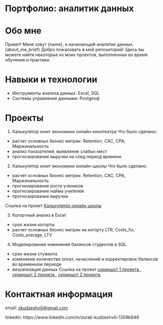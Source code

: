# Портфолио: аналитик данных
# Обо мне
Привет! Меня зовут {name}, я начинающий аналитик данных. {about_me_brief} Добро пожаловать в мой репозиторий! Здесь вы можете найти некоторые из моих проектов, выполненных во время обучения и практики. 
# Навыки и технологии
- Инструменты анализа данных: Excel, SQL
- Системы управления данными: Postgesql
# Проекты
1. Калькулятор юнит экономики онлайн-кинотеатра
Что было сделано:
- расчет основных бизнес метрик: Retention, CAC, CPA, Маржинальность
- анализ показателей, выявление слабых мест
- прогнозирование выручки на след период времени


2. Калькулятор юнит экономики онлайн-школы
Что было сделано:
- расчет основных бизнес метрик: Retention, CAC, CPA, Маржинальность
- прогнизирование роста учеников
- прогнозирование найма учителей
- прогнозирование выручки

Ссылка на проект <a href="https://github.com/Zurabkt/analitycs/blob/09f5fc2c378abddd7fdecefb023a0786e2f32099/%D0%9A%D0%B0%D0%BB%D1%8C%D0%BA%D1%83%D0%BB%D1%8F%D1%82%D0%BE%D1%80%20%D0%BE%D0%BD%D0%BB%D0%B0%D0%B9%D0%BD%20%D1%88%D0%BA%D0%BE%D0%BB%D1%8B.xlsx">Калькулятор онлайн школы</a></p>


3. Когортный анализ в Excel
- срок жизни когорты
- расчет основных бизнес метрик на когорту LTR, Costs_fix, Costs_average, LTV

4. Моделирование изменения балансов студентов в SQL
- срок жизни стужента
- изменение количества оплат, начислений и корректировок балансов во временном периоде
- визуализация данных
Ссылка на проект <a href="https://github.com/Zurabkt/analitycs/blob/e27039db17ebce1b980c6e17109862a416e0345f/sql-1.JPG">скриншот 1 проекта </a>, 
<a href="https://github.com/Zurabkt/analitycs/blob/e27039db17ebce1b980c6e17109862a416e0345f/sql-2.JPG">скриншот 2 проекта </a> , 
<a href="https://github.com/Zurabkt/analitycs/blob/e27039db17ebce1b980c6e17109862a416e0345f/sql-3.JPG">скриншот 2 проекта </a></p>

# Контактная информация

email: zkudzeshvili@gmail.com
<p>linkedin: https://www.linkedin.com/in/zurab-kudzeshvili-1308b646</p>
